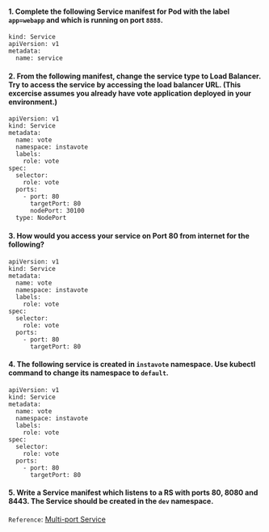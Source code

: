 #### 1. Complete the following Service manifest for Pod with the label `app=webapp` and which is running on port `8888`.
```
kind: Service
apiVersion: v1
metadata:
  name: service
```

#### 2. From the following manifest, change the service type to Load Balancer. Try to access the service by accessing the load balancer URL. (This excercise assumes you already have vote application deployed in your environment.)
```
apiVersion: v1
kind: Service
metadata:
  name: vote
  namespace: instavote
  labels:
    role: vote
spec:
  selector:
    role: vote
  ports:
    - port: 80
      targetPort: 80
      nodePort: 30100
  type: NodePort
```

#### 3. How would you access your service on Port 80 from internet for the following?
```
apiVersion: v1
kind: Service
metadata:
  name: vote
  namespace: instavote
  labels:
    role: vote
spec:
  selector:
    role: vote
  ports:
    - port: 80
      targetPort: 80
```

#### 4. The following service is created in `instavote` namespace. Use kubectl command to change its namespace to `default`.
```
apiVersion: v1
kind: Service
metadata:
  name: vote
  namespace: instavote
  labels:
    role: vote
spec:
  selector:
    role: vote
  ports:
    - port: 80
      targetPort: 80
```

#### 5. Write a Service manifest which listens to a RS with ports 80, 8080 and 8443. The Service should be created in the `dev` namespace. 
`Reference`: [Multi-port Service](https://kubernetes.io/docs/concepts/services-networking/service/#multi-port-services) 
